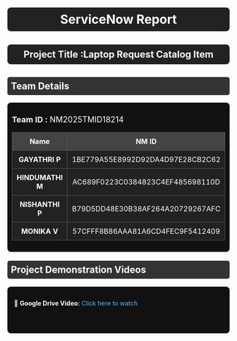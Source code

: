<h1 style="text-align:center; color:white; background:#222; padding:10px; border-radius:8px;">
  ServiceNow Report
</h1>

<h2 style="text-align:center; color:white; background:#222; padding:10px; border-radius:8px;">
  Project Title :Laptop Request Catalog Item
</h2>

<h2 style="color:white; background:#333; padding:8px; border-radius:5px;">
  Team Details
</h2>

<div style="background:#111; padding:10px; border-radius:8px;">
  <p style="color:white; font-size:18px;">
    <b>Team ID :</b> NM2025TMID18214
  </p>

  <table style="width:100%; border-collapse:collapse; background:#222; color:white; text-align:center;">
    <tr style="background:#444;">
      <th style="padding:10px; border:1px solid #555;">Name</th>
      <th style="padding:10px; border:1px solid #555;">NM ID</th>
      <th style="padding:10px; border:1px solid #555;">Position</th>
    </tr>
    <tr>
      <td style="padding:10px; border:1px solid #555;"><b> GAYATHRI P </b></td>
      <td style="padding:10px; border:1px solid #555;">1BE779A55E8992D92DA4D97E28CB2C62</td>
      <td style="padding:10px; border:1px solid #555;">Leader</td>
    </tr>
    <tr>
      <td style="padding:10px; border:1px solid #555;"><b> HINDUMATHI M </b></td>
      <td style="padding:10px; border:1px solid #555;">AC689F0223C0384823C4EF485698110D</td>
      <td style="padding:10px; border:1px solid #555;">Member</td>
    </tr>
    <tr>
      <td style="padding:10px; border:1px solid #555;"><b>NISHANTHI P</b></td>
      <td style="padding:10px; border:1px solid #555;">B79D5DD48E30B38AF264A20729267AFC</td>
      <td style="padding:10px; border:1px solid #555;">Member</td>
    </tr>
    <tr>
      <td style="padding:10px; border:1px solid #555;"><b>MONIKA V</b></td>
      <td style="padding:10px; border:1px solid #555;">57CFFF8B86AAA81A6CD4FEC9F5412409</td>
      <td style="padding:10px; border:1px solid #555;">Member</td>
  </table>
</div>

<h2 style="color:white; background:#333; padding:8px; border-radius:5px; margin-top:20px;">
  Project Demonstration Videos
</h2>

<div style="background:#111; padding:15px; border-radius:8px; color:white;">
  <p>📌 <b>Google Drive Video:</b> 
    <a href="https://drive.google.com/file/d/1V5ynYgAvhl_icbZX53kENR0zugfulAwx/view?usp=sharing" 
   style="color:#4DB8FF; text-decoration:none;" target="_blank">Click here to watch</a>

  </p>
</div>
